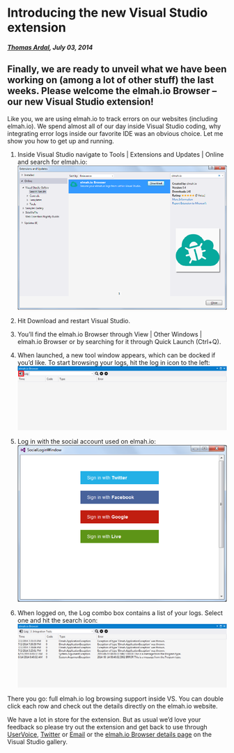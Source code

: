 # Introducing the new Visual Studio extension

##### [Thomas Ardal](http://elmah.io/about/), July 03, 2014

## Finally, we are ready to unveil what we have been working on (among a lot of other stuff) the last weeks. Please welcome the elmah.io Browser – our new Visual Studio extension!

Like you, we are using elmah.io to track errors on our websites (including elmah.io). We spend almost all of our day inside Visual Studio coding, why integrating error logs inside our favorite IDE was an obvious choice. Let me show you how to get up and running.

1. Inside Visual Studio navigate to Tools | Extensions and Updates | Online and search for elmah.io: 
![VS extension](images/vsextension1.png)

2. Hit Download and restart Visual Studio.

3. You’ll find the elmah.io Browser through View | Other Windows | elmah.io Browser or by searching for it through Quick Launch (Ctrl+Q).

4. When launched, a new tool window appears, which can be docked if you’d like. To start browsing your logs, hit the log in icon to the left: 
![VS extension](images/vsextension2.png)

5. Log in with the social account used on elmah.io: 
![VS extension](images/vsextension3.png)

6. When logged on, the Log combo box contains a list of your logs. Select one and hit the search icon: 
![VS extension](images/vsextension4.png)

There you go: full elmah.io log browsing support inside VS. You can double click each row and check out the details directly on the elmah.io website.

We have a lot in store for the extension. But as usual we’d love your feedback so please try out the extension and get back to use through [UserVoice](http://elmahio.uservoice.com/), [Twitter](https://twitter.com/elmah_io) or [Email](mailto:info@elmah.io) or the [elmah.io Browser details page](http://visualstudiogallery.msdn.microsoft.com/0225db2a-9074-45eb-a4be-d1cf42d6a94d) on the Visual Studio gallery.


